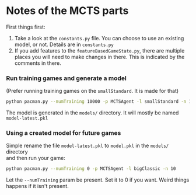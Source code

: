 # Notes of the MCTS parts

First things first:
1) Take a look at the `constants.py` file. You can choose to use an existing model, or not. Details are in `constants.py`
2) If you add features to the `featureBasedGameState.py`, there are multiple places you will need to make changes in
there. This is indicated by the comments in there.

### Run training games and generate a model
(Prefer running training games on the `smallStandard`. It is made for that)
```bash
python pacman.py --numTraining 10000 -p MCTSAgent -l smallStandard -n 10000
```
The model is generated in the `models/` directory. It will mostly be named `model-latest.pkl`

### Using a created model for future games
Simple rename the file `model-latest.pkl` to `model.pkl` in the `models/` directory  
and then run your game:
```bash
python pacman.py --numTraining 0 -p MCTSAgent -l bigClassic -n 10
```
Let the `--numTraining` param be present. Set it to 0 if you want. Weird things happens if it isn't present.
